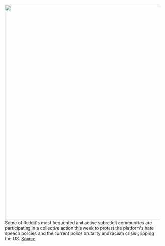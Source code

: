 <img src='https://cdn.vox-cdn.com/thumbor/4RIp3knlYHsgwSaFBNQe_WO-Ht4=/0x0:2040x1360/1200x800/filters:focal(857x517:1183x843)/cdn.vox-cdn.com/uploads/chorus_image/image/66891396/acastro_180413_1777_reddit_0002.0.jpg' width='700px' /><br/>
Some of Reddit's most frequented and active subreddit communities are participating in a collective action this week to protest the platform's hate speech policies and the current police brutality and racism crisis gripping the US.
<a href='https://www.theverge.com/2020/6/3/21279601/reddit-dark-subreddits-protest-police-violence-racism-hate-speech-policies'> Source <a/>